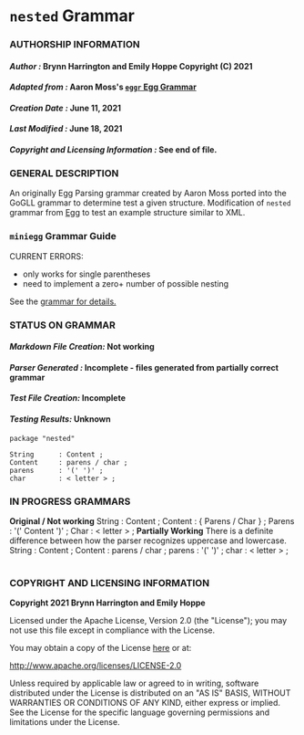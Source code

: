 # **`nested` Grammar**

### **AUTHORSHIP INFORMATION**
#### *Author :* Brynn Harrington and Emily Hoppe Copyright (C) 2021
#### *Adapted from :* Aaron Moss's [`eggr` Egg Grammar](https://github.com/bruceiv/egg/blob/deriv/grammars/nested.egg)
#### *Creation Date :* June 11, 2021 
#### *Last Modified :* June 18, 2021
#### *Copyright and Licensing Information :* See end of file.

###  **GENERAL DESCRIPTION**
An originally Egg Parsing grammar created by Aaron Moss ported into the GoGLL grammar to determine test a given structure. Modification of `nested` grammar from [Egg](https://github.com/bruceiv/egg/blob/deriv/grammars/nested.egg) to test an example structure similar to XML.

### **`miniegg` Grammar Guide**
CURRENT ERRORS: 
- only works for single parentheses 
- need to implement a zero+ number of possible nesting 

See the [grammar for details.](../../gogll.md)

### **STATUS ON GRAMMAR**
#### *Markdown File Creation:* Not working 
#### *Parser Generated :* Incomplete - files generated from partially correct grammar 
#### *Test File Creation:* Incomplete
#### *Testing Results:* Unknown
```
package "nested"

String      : Content ; 
Content     : parens / char ;
parens      : '(' ')' ;
char        : < letter > ;

```

### **IN PROGRESS GRAMMARS**
**Original / Not working**
    String      : Content ;
    Content     : { Parens / Char } ;
    Parens      : '(' Content ')' ;
    Char        : < letter > ;
**Partially Working**
There is a definite difference between how the parser recognizes uppercase and lowercase.
    String      : Content ;
    Content     : parens / char ;
    parens      : '(' ')' ;
    char        : < letter > ;
#
### **COPYRIGHT AND LICENSING INFORMATION**
**Copyright 2021 Brynn Harrington and Emily Hoppe**

Licensed under the Apache License, Version 2.0 (the "License"); you may not use this file except in compliance with the License.

You may obtain a copy of the License [here](http://www.apache.org/licenses/LICENSE-2.0) or at:

http://www.apache.org/licenses/LICENSE-2.0

Unless required by applicable law or agreed to in writing, software distributed under the License is distributed on an "AS IS" BASIS, WITHOUT WARRANTIES OR CONDITIONS OF ANY KIND, either express or implied. See the License for the specific language governing permissions and limitations under the License.